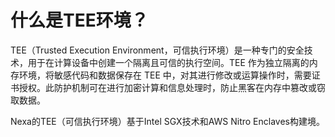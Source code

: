 # 什么是TEE环境？

TEE（Trusted Execution Environment，可信执行环境）是一种专门的安全技术，用于在计算设备中创建一个隔离且可信的执行空间。TEE 作为独立隔离的内存环境，将敏感代码和数据保存在 TEE 中，对其进行修改或运算操作时，需要证书授权。此防护机制可在进行加密计算和信息处理时，防止黑客在内存中篡改或窃取数据。

Nexa的TEE（可信执行环境）基于Intel SGX技术和AWS Nitro Enclaves构建境。
